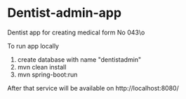 # Dentist-admin-app
Dentist app for creating medical form No 043\o

To run app locally
1. create database with name "dentistadmin"
2. mvn clean install 
3. mvn spring-boot:run

After that service will be available on http://localhost:8080/
